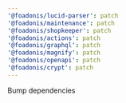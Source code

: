 ```yaml
---
'@foadonis/lucid-parser': patch
'@foadonis/maintenance': patch
'@foadonis/shopkeeper': patch
'@foadonis/actions': patch
'@foadonis/graphql': patch
'@foadonis/magnify': patch
'@foadonis/openapi': patch
'@foadonis/crypt': patch
---
```


Bump dependencies
